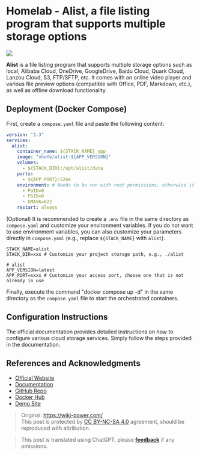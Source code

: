 # Homelab - Alist, a file listing program that supports multiple storage options

![](https://wiki-media-1253965369.cos.ap-guangzhou.myqcloud.com/img/202304141808001.png)

**Alist** is a file listing program that supports multiple storage options such as local, Alibaba Cloud, OneDrive, GoogleDrive, Baidu Cloud, Quark Cloud, Lanzou Cloud, S3, FTP/SFTP, etc. It comes with an online video player and various file preview options (compatible with Office, PDF, Markdown, etc.), as well as offline download functionality.

## Deployment (Docker Compose)

First, create a `compose.yaml` file and paste the following content:

```yaml title="compose.yaml"
version: "3.3"
services:
  alist:
    container_name: ${STACK_NAME}_app
    image: "xhofe/alist:${APP_VERSION}"
    volumes:
      - ${STACK_DIR}:/opt/alist/data
    ports:
      - ${APP_PORT}:5244
    environment: # Needs to be run with root permissions, otherwise it cannot read other docker directories or host root directories
      - PUID=0
      - PGID=0
      - UMASK=022
    restart: always
```

(Optional) It is recommended to create a `.env` file in the same directory as `compose.yaml` and customize your environment variables. If you do not want to use environment variables, you can also customize your parameters directly in `compose.yaml` (e.g., replace `${STACK_NAME}` with `alist`).

```dotenv title=".env"
STACK_NAME=alist
STACK_DIR=xxx # Customize your project storage path, e.g., ./alist

# alist
APP_VERSION=latest
APP_PORT=xxxx # Customize your access port, choose one that is not already in use
```

Finally, execute the command "docker compose up -d" in the same directory as the `compose.yaml` file to start the orchestrated containers.

## Configuration Instructions

The official documentation provides detailed instructions on how to configure various cloud storage services. Simply follow the steps provided in the documentation.

## References and Acknowledgments

- [Official Website](https://alist.nn.ci/)
- [Documentation](https://alist.nn.ci/guide/install/docker.html#release-version)
- [GitHub Repo](https://github.com/alist-org/alist)
- [Docker Hub](https://hub.docker.com/r/xhofe/alist)
- [Demo Site](https://al.nn.ci/)

> Original: <https://wiki-power.com/>  
> This post is protected by [CC BY-NC-SA 4.0](https://creativecommons.org/licenses/by/4.0/deed.en) agreement, should be reproduced with attribution.

> This post is translated using ChatGPT, please [**feedback**](https://github.com/linyuxuanlin/Wiki_MkDocs/issues/new) if any omissions.
